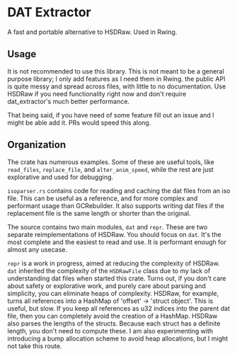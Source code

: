 # DAT Extractor

A fast and portable alternative to HSDRaw. Used in Rwing.

## Usage

It is not recommended to use this library. This is not meant to be a general purpose library; I only add features as I need them in Rwing.
the public API is quite messy and spread across files, with little to no documentation.
Use HSDRaw if you need functionality right now and don't require dat_extractor's much better performance.

That being said, if you have need of some feature fill out an issue and I might be able add it.
PRs would speed this along.

## Organization

The crate has numerous examples. Some of these are useful tools, like `read_files`, `replace_file`, and `alter_anim_speed`,
while the rest are just explorative and used for debugging.

`isoparser.rs` contains code for reading and caching the dat files from an iso file.
This can be useful as a reference, and for more complex and performant usage than GCRebuilder.
It also supports writing dat files if the replacement file is the same length or shorter than the original.

The source contains two main modules, `dat` and `repr`.
These are two separate reimplementations of HSDRaw.
You should focus on `dat`. It's the most complete and the easiest to read and use.
It is performant enough for almost any usecase.

`repr` is a work in progress, aimed at reducing the complexity of HSDRaw.
`dat` inherited the complexity of the `HSDRawFile` class due to my lack of understanding dat files when started this crate.
Turns out, if you don't care about safety or explorative work, and purely care about parsing and simplicity, you can eliminate heaps of complexity.
HSDRaw, for example, turns all references into a HashMap of 'offset' -> 'struct object'.
This is useful, but slow. If you keep all references as u32 indices into the parent dat file, then you can completely avoid the creation of a HashMap.
HSDRaw also parses the lengths of the structs. Because each struct has a definite length, you don't need to compute these.
I am also experimenting with introducing a bump allocation scheme to avoid heap allocations, but I might not take this route.
